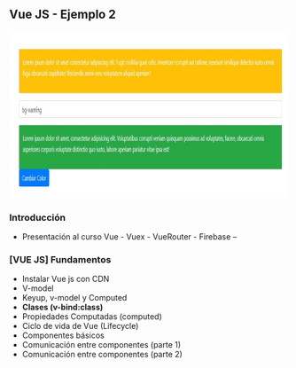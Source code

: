 ## Vue JS - Ejemplo 2

<img src="img-app-02.jpg" height="300">

### Introducción
- Presentación al curso Vue - Vuex - VueRouter - Firebase
–
### [VUE JS] Fundamentos
- Instalar Vue js con CDN
- V-model
- Keyup, v-model y Computed
- **Clases (v-bind:class)**
- Propiedades Computadas (computed)
- Ciclo de vida de Vue (Lifecycle)
- Componentes básicos
- Comunicación entre componentes (parte 1)
- Comunicación entre componentes (parte 2)
